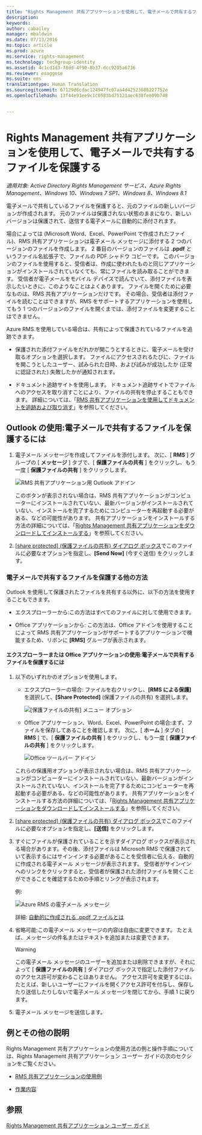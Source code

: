 ```yaml
---
title: "Rights Management 共有アプリケーションを使用して、電子メールで共有するファイルを保護する | Azure RMS"
description: 
keywords: 
author: cabailey
manager: mbaldwin
ms.date: 07/13/2016
ms.topic: article
ms.prod: azure
ms.service: rights-management
ms.technology: techgroup-identity
ms.assetid: 4c1cd1d3-78dd-4f90-8b37-dcc9205a6736
ms.reviewer: esaggese
ms.suite: ems
translationtype: Human Translation
ms.sourcegitcommit: 67129d6cdac124947fc07aa4d42523686227752e
ms.openlocfilehash: 13f44e93ee9c1c0583bd75121aec638fee09b748


---
```


# Rights Management 共有アプリケーションを使用して、電子メールで共有するファイルを保護する

*適用対象: Active Directory Rights Management サービス、Azure Rights Management、Windows 10、Windows 7 SP1、Windows 8、Windows 8.1*

電子メールで共有しているファイルを保護すると、元のファイルの新しいバージョンが作成されます。 元のファイルは保護されない状態のままになり、新しいバージョンは保護されて、送信する電子メールに自動的に添付されます。

場合によっては (Microsoft Word、Excel、PowerPoint で作成されたファイル)、RMS 共有アプリケーションは電子メール メッセージに添付する 2 つのバージョンのファイルを作成します。 2 番目のバージョンのファイルは **.ppdf** というファイル名拡張子で、ファイルの PDF シャドウ コピーです。 このバージョンのファイルを使用すると、受信者は、作成に使われたものと同じアプリケーションがインストールされていなくても、常にファイルを読み取ることができます。 受信者が電子メールをモバイル デバイスで読んでいて、添付ファイルを表示したいときに、このようなことはよくあります。 ファイルを開くために必要なものは、RMS 共有アプリケーションだけです。 その場合、受信者は添付ファイルを読むことはできますが、RMS をサポートするアプリケーションを使用してもう 1 つのバージョンのファイルを開くまでは、添付ファイルを変更することはできません。

Azure RMS を使用している場合は、共有によって保護されているファイルを追跡できます。

-   保護された添付ファイルをだれかが開こうとするときに、電子メールを受け取るオプションを選択します。 ファイルにアクセスされるたびに、ファイルを開こうとしたユーザー、試みられた日時、および試みが成功したか (正常に認証された) 失敗したかが通知されます。

-   ドキュメント追跡サイトを使用します。 ドキュメント追跡サイトでファイルへのアクセスを取り消すことにより、ファイルの共有を停止することもできます。 詳細については、「[RMS 共有アプリケーションを使用してドキュメントを追跡および取り消す](sharing-app-track-revoke.md)」を参照してください。

## Outlook の使用:電子メールで共有するファイルを保護するには

1.  電子メール メッセージを作成してファイルを添付します。 次に、[ **RMS** ] グループの [ **メッセージ** ] タブで、[ **保護ファイルの共有** ] をクリックし、もう一度 [ **保護ファイルの共有** ] をクリックします。

    ![RMS 共有アプリケーション用 Outlook アドイン](../media/ADRMS_MSRMSApp_SP_OutlookToolbar.png)

    このボタンが表示されない場合は、RMS 共有アプリケーションがコンピューターにインストールされていない、最新バージョンがインストールされていない、インストールを完了するためにコンピューターを再起動する必要がある、などの可能性があります。 共有アプリケーションをインストールする方法の詳細については、「[Rights Management 共有アプリケーションをダウンロードしてインストールする](install-sharing-app.md)」を参照してください。

2.  [[share protected] (保護ファイルの共有) ダイアログ ボックス](sharing-app-dialog-box.md)でこのファイルに必要なオプションを指定し、**[Send Now]** (今すぐ送信) をクリックします。

### 電子メールで共有するファイルを保護する他の方法
Outlook を使用して保護されたファイルを共有する以外に、以下の方法を使用することもできます。

-   エクスプローラーから:この方法はすべてのファイルに対して使用できます。

-   Office アプリケーションから: この方法は、Office アドインを使用することによって RMS 共有アプリケーションがサポートするアプリケーションで機能するため、リボンに **[RMS]** グループが表示されます。

#### エクスプローラーまたは Office アプリケーションの使用:電子メールで共有するファイルを保護するには

1.  以下のいずれかのオプションを使用します。

    -   エクスプローラーの場合: ファイルを右クリックし、**[RMS による保護]** を選択して、**[Share Protected]** (保護ファイルの共有) を選択します。

        ![[保護ファイルの共有] メニュー オプション](../media/ADRMS_MSRMSApp_ShareProtectedMenu.png)

    -   Office アプリケーション、Word、Excel、PowerPoint の場合:まず、ファイルを保存してあることを確認します。 次に、[ **ホーム** ] タブの [ **RMS** ] で、[ **保護ファイルの共有** ] をクリックし、もう一度 [ **保護ファイルの共有** ] をクリックします。

        ![Office ツールバー アドイン](../media/ADRMS_MSRMSApp_SP_OfficeToolbar.png)

    これらの保護用オプションが表示されない場合は、RMS 共有アプリケーションがコンピューターにインストールされていない、最新バージョンがインストールされていない、インストールを完了するためにコンピューターを再起動する必要がある、などの可能性があります。 共有アプリケーションをインストールする方法の詳細については、「[Rights Management 共有アプリケーションをダウンロードしてインストールする](install-sharing-app.md)」を参照してください。

2.  [[share protected] (保護ファイルの共有) ダイアログ ボックス](sharing-app-dialog-box.md)でこのファイルに必要なオプションを指定し、**[送信]** をクリックします。

3.  すぐにファイルが保護されていることを示すダイアログ ボックスが表示される場合があります。その後、添付ファイルは Microsoft RMS で保護されていて表示するにはサインインする必要があることを受信者に伝える、自動的に作成される電子メール メッセージが表示されます。 受信者がサインインへのリンクをクリックすると、受信者が保護された添付ファイルを開くことができることを確認するための手順とリンクが表示されます。

    例:

    ![Azure RMS の電子メール メッセージ](../media/ADRMS_MSRMSApp_EmailMessage.PNG)

    詳細: [自動的に作成される .ppdf ファイルとは](sharing-app-dialog-box.md#what-s-the-ppdf-file-that-s-automatically-created)

4.  省略可能:この電子メール メッセージの内容は自由に変更できます。 たとえば、メッセージの件名またはテキストを追加または変更できます。

    > [!WARNING]
    > この電子メール メッセージのユーザーを追加または削除できますが、それによって [ **保護ファイルの共有** ] ダイアログ ボックスで指定した添付ファイルのアクセス許可が変わることはありません。 アクセス許可を変更するには、たとえば、新しいユーザーにファイルを開くアクセス許可を付与し、保存したり送信したりしないで電子メール メッセージを閉じてから、手順 1 に戻ります。

5.  電子メール メッセージを送信します。

## 例とその他の説明
Rights Management 共有アプリケーションの使用方法の例と操作手順については、Rights Management 共有アプリケーション ユーザー ガイドの次のセクションをご覧ください。

-   [RMS 共有アプリケーションの使用例](sharing-app-user-guide.md#examples-for-using-the-rms-sharing-application)

-   [作業内容](sharing-app-user-guide.md#what-do-you-want-to-do)

## 参照
[Rights Management 共有アプリケーション ユーザー ガイド](sharing-app-user-guide.md)



<!--HONumber=Jul16_HO3-->


